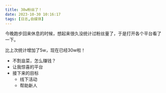 ```yaml
---
title: 30w粉丝了！
date: 2023-10-30 10:16:17
tags: [日志,自媒体]
---
```


今晚跑步回来休息的时候，想起来很久没统计过粉丝量了，于是打开各个平台看了一下。

比上次统计增加了5w，现在已经30w啦！



- 不割韭菜，怎么赚钱？
- 让我惊喜的平台
- 接下来的目标
  - 线下活动
  - 帮助新人